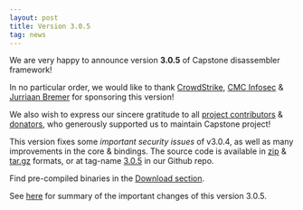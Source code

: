 ```yaml
---
layout: post
title: Version 3.0.5
tag: news
---
```


We are very happy to announce version **3.0.5** of Capstone disassembler framework!

In no particular order, we would like to thank [CrowdStrike](https://www.crowdstrike.com/), [CMC Infosec](https://www6.cmcinfosec.com) & [Jurriaan Bremer](https://twitter.com/skier_t) for sponsoring this version!

We also wish to express our sincere gratitude to all [project contributors](https://github.com/aquynh/capstone/graphs/contributors) & [donators](donate), who generously supported
us to maintain Capstone project!

This version fixes some *important security issues* of v3.0.4, as well as many improvements in the core & bindings. The source code is available in [zip](https://github.com/aquynh/capstone/archive/3.0.5.zip) & [tar.gz](https://github.com/aquynh/capstone/archive/3.0.5.tar.gz) formats, or at tag-name [3.0.5](https://github.com/aquynh/capstone/releases/tag/3.0.5) in our Github repo.

Find pre-compiled binaries in the [Download section](download.html).

See [here](Version-3.0.5-changelog) for summary of the important changes of this version 3.0.5.
